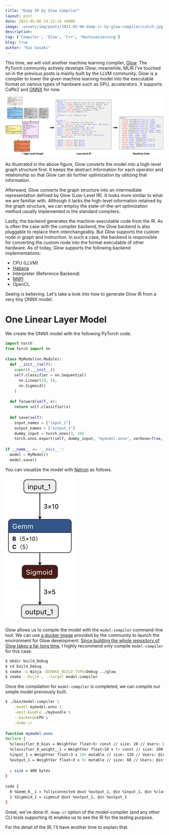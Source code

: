 ```yaml
---
title: "Dump IR by Glow Compiler"
layout: post
date: 2021-05-06 14:12:24 +0900
image: 'assets/img/posts/2021-05-06-dump-ir-by-glow-compiler/catch.jpg'
description:
tag: ['Compiler', 'Glow', 'C++', 'MachineLearning']
blog: true
author: "Kai Sasaki"
---
```


This time, we will visit another machine learning compiler, [Glow](https://github.com/pytorch/glow). The PyTorch community actively develops Glow; meanwhile, MLIR I've touched on in the previous posts is mainly built by the LLVM community. Glow is a compiler to lower the given machine learning model into the executable format on various types of hardware such as GPU, accelerators. It supports Caffe2 and [ONNX](https://onnx.ai/) for now.

![3 Level IR](https://github.com/pytorch/glow/blob/master/docs/3LevelIR.png?raw=true)

As illustrated in the above figure, Glow converts the model into a high-level graph structure first. It keeps the abstract information for each operator and relationship so that Glow can do further optimization by utilizing that information.

Afterward, Glow converts the graph structure into an intermediate representation defined by Glow (Low-Level IR). It looks more similar to what we are familiar with. Although it lacks the high-level information retained by the graph structure, we can employ the state-of-the-art optimization method usually implemented in the standard compilers.

Lastly, the backend generates the machine-executable code from the IR. As is often the case with the compiler backend, the Glow backend is also pluggable to replace them interchangeably. But Glow supports the custom node in graph and instruction. In such a case, the backend is responsible for converting the custom node into the format executable of other hardware. As of today, Glow supports the following backend implementations:

- CPU (LLVM)
- [Habana](https://habana.ai/)
- Interpreter (Reference Backend)
- [NNPI](https://en.wikichip.org/wiki/nervana/nnp)
- OpenCL

Seeing is believing. Let's take a look into how to generate Glow IR from a very tiny ONNX model.

# One Linear Layer Model

We create the ONNX model with the following PyTorch code.

```python
import torch
from torch import nn

class MyModel(nn.Module):
  def __init__(self):
    super().__init__()
    self.classifier = nn.Sequential(
      nn.Linear(10, 5),
      nn.Sigmoid()
    )

  def forward(self, x):
    return self.classifier(x)

  def save(self):
    input_names = ["input_1"]
    output_names = ["output_1"]
    dummy_input = torch.ones(3, 10)
    torch.onnx.export(self, dummy_input, "mymodel.onnx", verbose=True, input_names=input_names, output_names=output_names)

if __name__ == '__main__':
  model = MyModel()
  model.save()
```

You can visualize the model with [Netron](https://netron.app/) as follows.

![MyModel](assets/img/posts/2021-05-06-dump-ir-by-glow-compiler/mymodel.png)

Glow allows us to compile the model with the `model-compiler` command-line tool. We can use [a docker image](https://github.com/pytorch/glow/tree/master/utils/docker) provided by the community to launch the environment for Glow development. [Since building the whole repository of Glow takes a far long time](https://github.com/pytorch/glow#configure-and-build), I highly recommend only compile `model-compiler` for this case.


```sh
$ mkdir build_Debug
$ cd build_Debug
$ cmake -G Ninja -DCMAKE_BUILD_TYPE=Debug ../glow
$ cmake --build . --target model-compiler
```

Once the compilation for `model-compiler` is completed, we can compile our simple model previously built.

```sh
$ ./bin/model-compiler \
    -model mymodel.onnx \
    -emit-bundle ./mybundle \
    --backend=CPU \
    -dump-ir

function mymodel.onnx
declare {
  %classifier_0_bias = WeightVar float<5> const // size: 20 // Users: @in 0
  %classifier_0_weight__1 = WeightVar float<10 x 5> const // size: 200 // Users: @in 0
  %input_1 = WeightVar float<3 x 10> mutable // size: 120 // Users: @in 0
  %output_1 = WeightVar float<3 x 5> mutable // size: 60 // Users: @in 1, @out 0, @out 1

  ; size = 400 bytes
}

code {
  0 %Gemm_0__1 = fullyconnected @out %output_1, @in %input_1, @in %classifier_0_weight__1, @in %classifier_0_bias
  1 %Sigmoid_1 = sigmoid @out %output_1, @in %output_1
}
```

Great, we've done it!. `dump-ir` option of the model-compiler (and any other CLI tools supporting it) enables us to see the IR for the testing purpose.

For the detail of the IR, I'll have another time to explain that.